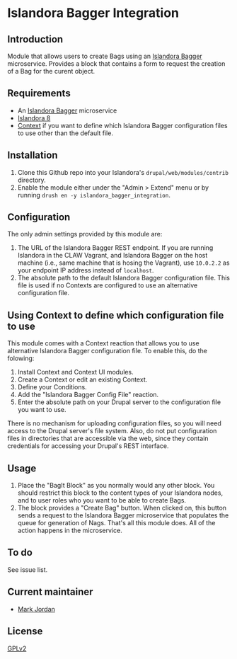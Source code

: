 # Islandora Bagger Integration

## Introduction

Module that allows users to create Bags using an [Islandora Bagger](https://github.com/mjordan/islandora_bagger) microservice. Provides a block that contains a form to request the creation of a Bag for the curent object.

## Requirements

* An [Islandora Bagger](https://github.com/mjordan/islandora_bagger) microservice
* [Islandora 8](https://github.com/Islandora-CLAW/islandora)
* [Context](https://www.drupal.org/project/context) if you want to define which Islandora Bagger configuration files to use other than the default file.

## Installation

1. Clone this Github repo into your Islandora's `drupal/web/modules/contrib` directory.
1. Enable the module either under the "Admin > Extend" menu or by running `drush en -y islandora_bagger_integration`.

## Configuration

The only admin settings provided by this module are:

1. The URL of the Islandora Bagger REST endpoint. If you are running Islandora in the CLAW Vagrant, and Islandora Bagger on the host machine (i.e., same machine that is hosing the Vagrant), use `10.0.2.2` as your endpoint IP address instead of `localhost`.
1. The absolute path to the default Islandora Bagger configuration file. This file is used if no Contexts are configured to use an alternative configuration file.

## Using Context to define which configuration file to use

This module comes with a Context reaction that allows you to use alternative Islandora Bagger configuration file. To enable this, do the folowing:

1. Install Context and Context UI modules.
1. Create a Context or edit an existing Context.
1. Define your Conditions.
1. Add the "Islandora Bagger Config File" reaction.
1. Enter the absolute path on your Drupal server to the configuration file you want to use.

There is no mechanism for uploading configuration files, so you will need access to the Drupal server's file system. Also, do not put configuration files in directories that are accessible via the web, since they contain credentials for accessing your Drupal's REST interface.

## Usage

1. Place the "BagIt Block" as you normally would any other block. You should restrict this block to the content types of your Islandora nodes, and to user roles who you want to be able to create Bags.
1. The block provides a "Create Bag" button. When clicked on, this button sends a request to the Islandora Bagger microservice that populates the queue for generation of Nags. That's all this module does. All of the action happens in the microservice.

## To do

See issue list.

## Current maintainer

* [Mark Jordan](https://github.com/mjordan)

## License

[GPLv2](http://www.gnu.org/licenses/gpl-2.0.txt)

